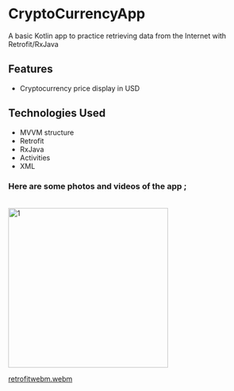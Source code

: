 # CryptoCurrencyApp
A basic Kotlin app to practice retrieving data from the Internet with Retrofit/RxJava
<br>

## Features
- Cryptocurrency price display in USD <br>

## Technologies Used
- MVVM structure <br>
- Retrofit <br>
- RxJava <br>
- Activities <br>
- XML <br>

### Here are some photos and videos of the app ;
<br>

<img width="322" alt="1" src="https://github.com/mertgoksu/RetrofitCrypto/assets/119433132/5d0649f3-1c87-4e3a-8a11-b93ca364a173">

[retrofitwebm.webm](https://github.com/mertgoksu/RetrofitCrypto/assets/119433132/e05ec271-39eb-48a6-90f3-32f445ade748)

